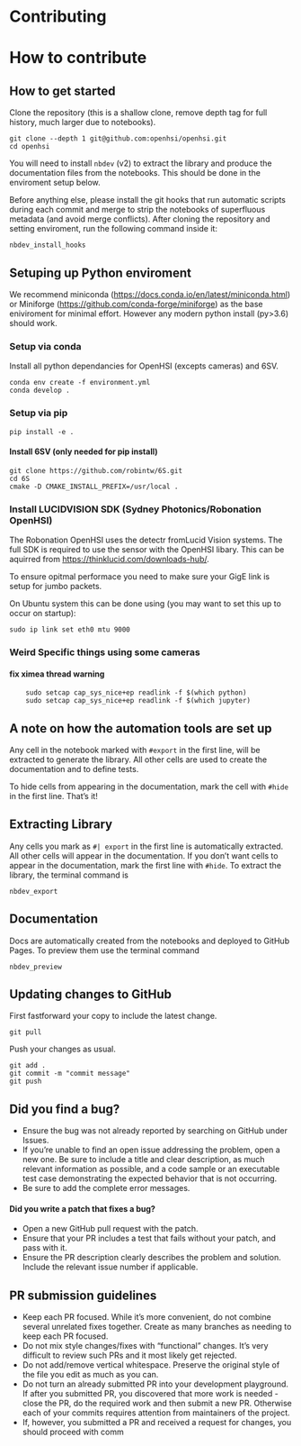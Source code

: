 # Contributing


<!-- WARNING: THIS FILE WAS AUTOGENERATED! DO NOT EDIT! -->

# How to contribute

## How to get started

Clone the repository (this is a shallow clone, remove depth tag for full
history, much larger due to notebooks).

    git clone --depth 1 git@github.com:openhsi/openhsi.git
    cd openhsi

You will need to install `nbdev` (v2) to extract the library and produce
the documentation files from the notebooks. This should be done in the
enviroment setup below.

Before anything else, please install the git hooks that run automatic
scripts during each commit and merge to strip the notebooks of
superfluous metadata (and avoid merge conflicts). After cloning the
repository and setting enviroment, run the following command inside it:

    nbdev_install_hooks

## Setuping up Python enviroment

We recommend miniconda (https://docs.conda.io/en/latest/miniconda.html)
or Miniforge (https://github.com/conda-forge/miniforge) as the base
eniviroment for minimal effort. However any modern python install
(py\>3.6) should work.

### Setup via conda

Install all python dependancies for OpenHSI (excepts cameras) and 6SV.

    conda env create -f environment.yml
    conda develop .

### Setup via pip

    pip install -e .

#### Install 6SV (only needed for pip install)

    git clone https://github.com/robintw/6S.git
    cd 6S
    cmake -D CMAKE_INSTALL_PREFIX=/usr/local .

### Install LUCIDVISION SDK (Sydney Photonics/Robonation OpenHSI)

The Robonation OpenHSI uses the detectr fromLucid Vision systems. The
full SDK is required to use the sensor with the OpenHSI libary. This can
be aquirred from https://thinklucid.com/downloads-hub/.

To ensure opitmal performace you need to make sure your GigE link is
setup for jumbo packets.

On Ubuntu system this can be done using (you may want to set this up to
occur on startup):

    sudo ip link set eth0 mtu 9000

### Weird Specific things using some cameras

#### fix ximea thread warning

        sudo setcap cap_sys_nice+ep readlink -f $(which python)
        sudo setcap cap_sys_nice+ep readlink -f $(which jupyter)

## A note on how the automation tools are set up

Any cell in the notebook marked with `#export` in the first line, will
be extracted to generate the library. All other cells are used to create
the documentation and to define tests.

To hide cells from appearing in the documentation, mark the cell with
`#hide` in the first line. That’s it!

## Extracting Library

Any cells you mark as `#| export` in the first line is automatically
extracted. All other cells will appear in the documentation. If you
don’t want cells to appear in the documentation, mark the first line
with `#hide`. To extract the library, the terminal command is

    nbdev_export

## Documentation

Docs are automatically created from the notebooks and deployed to GitHub
Pages. To preview them use the terminal command

    nbdev_preview

## Updating changes to GitHub

First fastforward your copy to include the latest change.

    git pull

Push your changes as usual.

    git add .
    git commit -m "commit message"
    git push

## Did you find a bug?

- Ensure the bug was not already reported by searching on GitHub under
  Issues.
- If you’re unable to find an open issue addressing the problem, open a
  new one. Be sure to include a title and clear description, as much
  relevant information as possible, and a code sample or an executable
  test case demonstrating the expected behavior that is not occurring.
- Be sure to add the complete error messages.

#### Did you write a patch that fixes a bug?

- Open a new GitHub pull request with the patch.
- Ensure that your PR includes a test that fails without your patch, and
  pass with it.
- Ensure the PR description clearly describes the problem and solution.
  Include the relevant issue number if applicable.

## PR submission guidelines

- Keep each PR focused. While it’s more convenient, do not combine
  several unrelated fixes together. Create as many branches as needing
  to keep each PR focused.
- Do not mix style changes/fixes with “functional” changes. It’s very
  difficult to review such PRs and it most likely get rejected.
- Do not add/remove vertical whitespace. Preserve the original style of
  the file you edit as much as you can.
- Do not turn an already submitted PR into your development playground.
  If after you submitted PR, you discovered that more work is needed -
  close the PR, do the required work and then submit a new PR. Otherwise
  each of your commits requires attention from maintainers of the
  project.
- If, however, you submitted a PR and received a request for changes,
  you should proceed with comm
